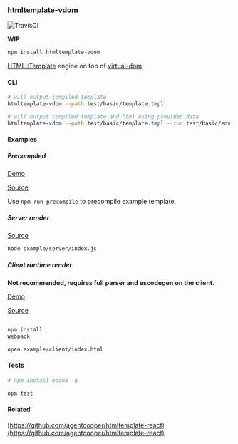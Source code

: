 ### htmltemplate-vdom

![TravisCI](https://travis-ci.org/agentcooper/htmltemplate-vdom.svg)

**WIP**

```bash
npm install htmltemplate-vdom
```

[HTML::Template](http://search.cpan.org/~samtregar/HTML-Template/Template.pm) engine on top of [virtual-dom](https://github.com/Matt-Esch/virtual-dom).

#### CLI

```bash
# will output compiled template
htmltemplate-vdom --path test/basic/template.tmpl

# will output compiled template and html using provided data
htmltemplate-vdom --path test/basic/template.tmpl --run test/basic/env.js
```

#### Examples

##### Precompiled

[Demo](http://agentcooper.github.io/htmltemplate-vdom/example/precompiled/)

[Source](example/precompiled/index.html)

Use `npm run precompile` to precompile example template.

##### Server render

[Source](example/server/index.js)

```bash
node example/server/index.js
```

##### Client runtime render

**Not recommended, requires full parser and escodegen on the client.**

[Demo](http://agentcooper.github.io/htmltemplate-vdom/example/client/)

[Source](example/client/index.html)

```bash

npm install
webpack

open example/client/index.html
```

#### Tests

```bash
# npm install mocha -g

npm test
```

#### Related

[https://github.com/agentcooper/htmltemplate-react](https://github.com/agentcooper/htmltemplate-react)
